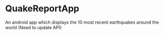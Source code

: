 # QuakeReportApp
An android app which displays the 10 most recent earthquakes around the world
(Need to update API)
